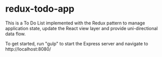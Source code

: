 # redux-todo-app
This is a To Do List implemented with the Redux pattern to manage application state, update the React view layer and provide uni-directional data flow. 

To get started, run "gulp" to start the Express server and navigate to http://localhost:8080/
